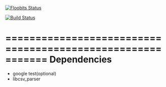 [![Floobits Status](https://floobits.com/alexandruiancu/libbanking.svg)](https://floobits.com/alexandruiancu/libbanking/redirect)

[![Build Status](https://travis-ci.org/alexandruiancu/libbanking.svg?branch=master)](https://travis-ci.org/alexandruiancu/libbanking)

===========================================================
Dependencies
===========================================================
 - google test(optional)
 - libcsv_parser
 
 
 
